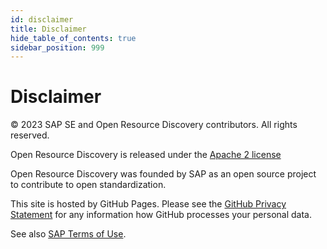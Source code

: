 ```yaml
---
id: disclaimer
title: Disclaimer
hide_table_of_contents: true
sidebar_position: 999
---
```


# Disclaimer

© 2023 SAP SE and Open Resource Discovery contributors. All rights reserved.

Open Resource Discovery is released under the [Apache 2 license](https://www.apache.org/licenses/LICENSE-2.0.html)

Open Resource Discovery was founded by SAP as an open source project to contribute to open standardization.

This site is hosted by GitHub Pages. Please see the [GitHub Privacy Statement](https://docs.github.com/en/site-policy/privacy-policies/github-privacy-statement) for any information how GitHub processes your personal data.

See also [SAP Terms of Use](https://www.sap.com/corporate/en/legal/terms-of-use.html).